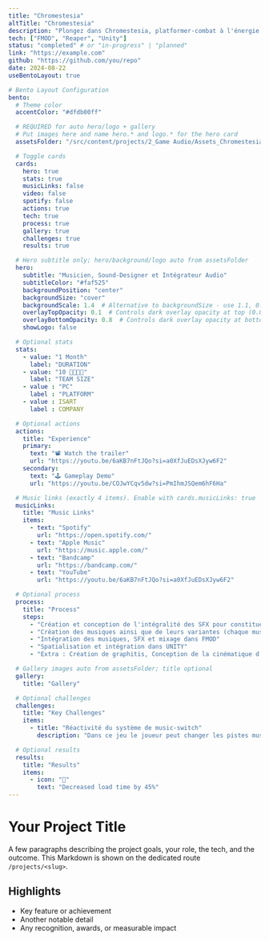 ```yaml
---
title: "Chromestesia"
altTitle: "Chromestesia"
description: "Plongez dans Chromestesia, platformer-combat à l'énergie punk forgé en moins d'un mois. Incarnez Michèle et basculez les couleurs pour métamorphoser les plateformes… et la musique !"
tech: ["FMOD", "Reaper", "Unity"]
status: "completed" # or "in-progress" | "planned"
link: "https://example.com"
github: "https://github.com/you/repo"
date: 2024-08-22
useBentoLayout: true

# Bento Layout Configuration
bento:
  # Theme color
  accentColor: "#dfdb00ff"

  # REQUIRED for auto hero/logo + gallery
  # Put images here and name hero.* and logo.* for the hero card
  assetsFolder: "/src/content/projects/2_Game Audio/Assets_Chromestesia"

  # Toggle cards
  cards:
    hero: true
    stats: true
    musicLinks: false
    video: false
    spotify: false
    actions: true
    tech: true
    process: true
    gallery: true
    challenges: true
    results: true

  # Hero subtitle only; hero/background/logo auto from assetsFolder
  hero:
    subtitle: "Musicien, Sound-Designer et Intégrateur Audio"
    subtitleColor: "#faf525"
    backgroundPosition: "center"
    backgroundSize: "cover"
    backgroundScale: 1.4  # Alternative to backgroundSize - use 1.1, 0.9, etc.
    overlayTopOpacity: 0.1  # Controls dark overlay opacity at top (0.0 = transparent, 1.0 = opaque)
    overlayBottomOpacity: 0.8  # Controls dark overlay opacity at bottom (0.0 = transparent, 1.0 = opaque)
    showLogo: false

  # Optional stats
  stats:
    - value: "1 Month"
      label: "DURATION"
    - value: "10 👨‍👩‍👦‍👦"
      label: "TEAM SIZE"
    - value : "PC"
      label : "PLATFORM"
    - value : ISART
      label : COMPANY

  # Optional actions
  actions:
    title: "Experience"
    primary:
      text: "📽️ Watch the trailer"
      url: "https://youtu.be/6aKB7nFtJQo?si=a0XfJuEDsXJyw6F2"
    secondary:
      text: "🕹️ Gameplay Demo"
      url: "https://youtu.be/COJwYCqv5dw?si=PmIhmJSQem6hF6Ha"

  # Music links (exactly 4 items). Enable with cards.musicLinks: true
  musicLinks:
    title: "Music Links"
    items:
      - text: "Spotify"
        url: "https://open.spotify.com/"
      - text: "Apple Music"
        url: "https://music.apple.com/"
      - text: "Bandcamp"
        url: "https://bandcamp.com/"
      - text: "YouTube"
        url: "https://youtu.be/6aKB7nFtJQo?si=a0XfJuEDsXJyw6F2"

  # Optional process
  process:
    title: "Process"
    steps:
      - "Création et conception de l'intégralité des SFX pour constituer une banque de son propre au projet."
      - "Création des musiques ainsi que de leurs variantes (chaque musique à deux versions dans ce jeu)"
      - "Intégration des musiques, SFX et mixage dans FMOD"
      - "Spatialisation et intégration dans UNITY"
      - "Extra : Création de graphitis, Conception de la cinématique d'introduction, animation du personnage jouable"

  # Gallery images auto from assetsFolder; title optional
  gallery:
    title: "Gallery"

  # Optional challenges
  challenges:
    title: "Key Challenges"
    items:
      - title: "Réactivité du système de music-switch"
        description: "Dans ce jeu le joueur peut changer les pistes musicales à volonté grâce au système de switch. Pour une expérience fluide, un système de synchornisation musicale associé a un système de cooldown a permi de rendre cette expérience très satisfaisant pour le joueur."

  # Optional results
  results:
    title: "Results"
    items:
      - icon: "🚀"
        text: "Decreased load time by 45%"
---
```


# Your Project Title

A few paragraphs describing the project goals, your role, the tech, and the outcome. This Markdown is shown on the dedicated route `/projects/<slug>`.

## Highlights

- Key feature or achievement
- Another notable detail
- Any recognition, awards, or measurable impact

